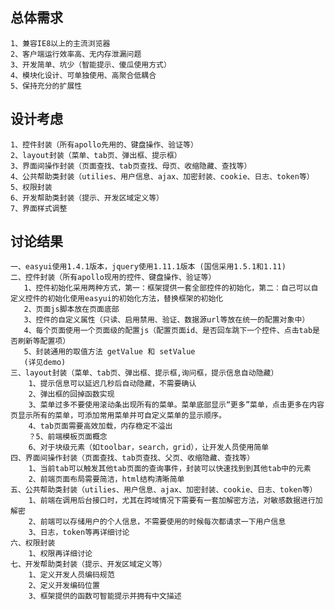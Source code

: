 
## 总体需求
    1、兼容IE8以上的主流浏览器
    2、客户端运行效率高、无内存泄漏问题
    3、开发简单、坑少（智能提示、傻瓜使用方式）
    4、模块化设计、可单独使用、高聚合低耦合
    5、保持充分的扩展性

## 设计考虑
    1、控件封装（所有apollo先用的、键盘操作、验证等）
    2、layout封装（菜单、tab页、弹出框、提示框）
    3、界面间操作封装（页面查找、tab页查找、母页、收缩隐藏、查找等）
    4、公共帮助类封装（utilies、用户信息、ajax、加密封装、cookie、日志、token等）
    5、权限封装
    6、开发帮助类封装（提示、开发区域定义等）
    7、界面样式调整



## 讨论结果
    一、easyui使用1.4.1版本，jquery使用1.11.1版本 (国信采用1.5.1和1.11)
    二、控件封装（所有apollo现用的控件、键盘操作、验证等）
	   1、控件初始化采用两种方式，第一：框架提供一套全部控件的初始化，第二：自己可以自定义控件的初始化使用easyui的初始化方法，替换框架的初始化 
	   2、页面js脚本放在页面底部
	   3、控件的自定义属性（只读、启用禁用、验证、数据源url等放在统一的配置对象中）
	   4、每个页面使用一个页面级的配置js（配置页面id、是否回车跳下一个控件、点击tab是否刷新等配置项）
       5、封装通用的取值方法 getValue 和 setValue
       (详见demo)
    三、layout封装（菜单、tab页、弹出框、提示框,询问框，提示信息自动隐藏）
		1、提示信息可以延迟几秒后自动隐藏，不需要确认
		2、弹出框的回掉函数实现
		3、菜单过多不要使用滚动条出现所有的菜单。菜单底部显示“更多”菜单，点击更多在内容页显示所有的菜单，可添加常用菜单并可自定义菜单的显示顺序。
		4、tab页面需要高效加载，内存稳定不溢出
		？5、前端模板页面概念
		6、对于块级元素（如toolbar，search，grid），让开发人员使用简单
    四、界面间操作封装（页面查找、tab页查找、父页、收缩隐藏、查找等）
	    1、当前tab可以触发其他tab页面的查询事件，封装可以快速找到到其他tab中的元素
		2、前端页面布局需要简洁，html结构清晰简单
    五、公共帮助类封装（utilies、用户信息、ajax、加密封装、cookie、日志、token等）
	    1、前端在调用后台接口时，尤其在跨域情况下需要有一套加解密方法，对敏感数据进行加解密
		2、前端可以存储用户的个人信息，不需要使用的时候每次都请求一下用户信息
		3、日志，token等再详细讨论
    六、权限封装
	    1、权限再详细讨论
    七、开发帮助类封装（提示、开发区域定义等）
		1、定义开发人员编码规范
		2、定义开发编码位置
		3、框架提供的函数可智能提示并拥有中文描述